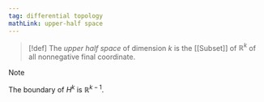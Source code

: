 ```yaml
---
tag: differential topology
mathLink: upper-half space
---
```

>[!def]
>The *upper half space* of dimension $k$ is the [[Subset]] of $\mathbb{R}^k$ of all nonnegative final coordinate.

>[!note] 
>The boundary of $H^{k}$ is $\mathbb{R}^{k-1}$. 
